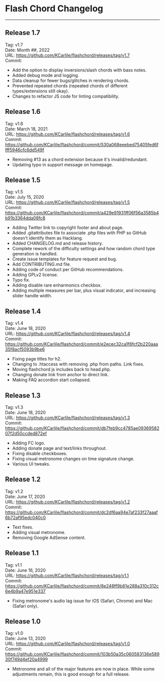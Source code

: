 # Flash Chord Changelog

---

## Release 1.7

Tag: v1.7  
Date: Month ##, 2022  
URL: <https://github.com/KCarlile/flashchord/releases/tag/v1.7>  
Commit:

- Add the option to display inversions/slash chords with bass notes.
- Added debug mode and logging.
- Data cleanup for fewer bugs/glitches in rendering chords.
- Prevented repeated chords (repeated chords of different types/extensions still okay).
- Changes to refactor JS code for linting compatibility.

## Release 1.6

Tag: v1.6  
Date: March 18, 2021  
URL: <https://github.com/KCarlile/flashchord/releases/tag/v1.6>  
Commit: <https://github.com/KCarlile/flashchord/commit/530a068eeebed75405fed6ffff5946cfc6dd549f>  

- Removing #13 as a chord extension because it's invalid/redundant.
- Updating typo in support message on homepage.

## Release 1.5

Tag: v1.5  
Date: July 15, 2020  
URL: <https://github.com/KCarlile/flashchord/releases/tag/v1.5>  
Commit: <https://github.com/KCarlile/flashchord/commit/a429e91931ff06f56a3585b4b91b3364dda08fc8>  

- Adding Twitter link to copyright footer and about page.
- Added .gitattributes file to associate .php files with PHP so GitHub doesn't identify them as Hacklang.
- Added CHANGELOG.md and release history.
- Complete rework of the difficulty settings and how random chord type generation is handled.
- Create issue templates for feature request and bug.
- Add CONTRIBUTING.md file.
- Adding code of conduct per GitHub recommendations.
- Adding GPLv2 license.
- Typo fix.
- Adding disable rare enharmonics checkbox.
- Adding multiple measures per bar, plus visual indicator, and increasing slider handle width.

## Release 1.4

Tag: v1.4  
Date: June 18, 2020  
URL: <https://github.com/KCarlile/flashchord/releases/tag/v1.4>  
Commit: <https://github.com/KCarlile/flashchord/commit/e2ecec32ca1f8fcf2b220aaa35f8acf5093b9be6>

- Fixing page titles for h2.
- Changing to .htaccess with removing .php from paths. Link fixes.
- Moving flashchord js includes back to head.php.
- Changing donate link from anchor to direct link.
- Making FAQ accordion start collapsed.

## Release 1.3

Tag: v1.3  
Date: June 18, 2020  
URL: <https://github.com/KCarlile/flashchord/releases/tag/v1.3>  
Commit: <https://github.com/KCarlile/flashchord/commit/db7feb9cc4785ae0936958207f2d50ccded872ef>

- Adding FC logo.
- Adding donate page and text/links throughout.
- Fixing disable checkboxes.
- Fixing visual metronome changes on time signature change.
- Various UI tweaks.

## Release 1.2

Tag: v1.2  
Date: June 17, 2020  
URL: <https://github.com/KCarlile/flashchord/releases/tag/v1.2>  
Commit: <https://github.com/KCarlile/flashchord/commit/dc2df6aa94e7af233f27aaaf6b72af95edc040c0>

- Text fixes.
- Adding visual metronome.
- Removing Google AdSense content.

## Release 1.1

Tag: v1.1  
Date: June 16, 2020  
URL: <https://github.com/KCarlile/flashchord/releases/tag/v1.1>  
Commit: <https://github.com/KCarlile/flashchord/commit/8e248ff9b81e288a310c312c6e4b9a47e951e337>

- Fixing metronome's audio lag issue for iOS (Safari, Chrome) and Mac (Safari only).

## Release 1.0

Tag: v1.0  
Date: June 13, 2020  
URL: <https://github.com/KCarlile/flashchord/releases/tag/v1.0>  
Commit: <https://github.com/KCarlile/flashchord/commit/103b50a35c060583136e58930f749d4ef20a4999>

- Metronome and all of the major features are now in place. While some adjustments remain, this is good enough for a full release.

